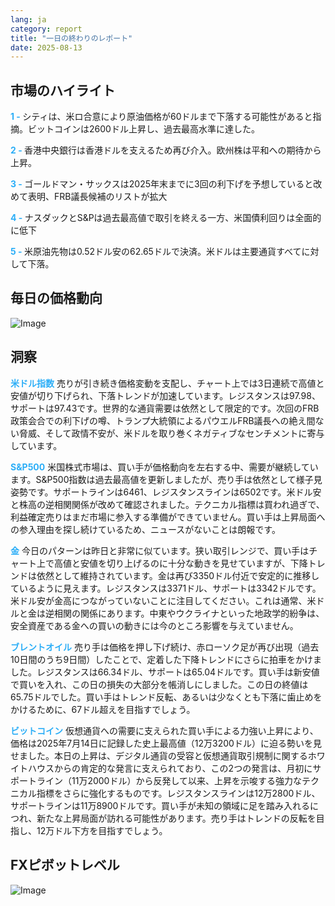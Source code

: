 ```yaml
---
lang: ja
category: report
title: "一日の終わりのレポート"
date: 2025-08-13
---
```



<h2>市場のハイライト</h2>
<strong style="color: #2caef7;">1 - </strong> シティは、米ロ合意により原油価格が60ドルまで下落する可能性があると指摘。ビットコインは2600ドル上昇し、過去最高水準に達した。

<strong style="color: #2caef7;">2 - </strong> 香港中央銀行は香港ドルを支えるため再び介入。欧州株は平和への期待から上昇。

<strong style="color: #2caef7;">3 - </strong> ゴールドマン・サックスは2025年末までに3回の利下げを予想していると改めて表明、FRB議長候補のリストが拡大

<strong style="color: #2caef7;">4 - </strong> ナスダックとS&Pは過去最高値で取引を終える一方、米国債利回りは全面的に低下

<strong style="color: #2caef7;">5 - </strong> 米原油先物は0.52ドル安の62.65ドルで決済。米ドルは主要通貨すべてに対して下落。



<h2>毎日の価格動向</h2>
<img src="https://markleighedu.github.io/img/Aug-2025/13-Aug-2025/price.jpg" alt="Image"/>

<h2>洞察</h2>
<strong style="color: #2caef7;">米ドル指数</strong> 売りが引き続き価格変動を支配し、チャート上では3日連続で高値と安値が切り下げられ、下落トレンドが加速しています。レジスタンスは97.98、サポートは97.43です。世界的な通貨需要は依然として限定的です。次回のFRB政策会合での利下げの噂、トランプ大統領によるパウエルFRB議長への絶え間ない脅威、そして政情不安が、米ドルを取り巻くネガティブなセンチメントに寄与しています。

<strong style="color: #2caef7;">S&P500</strong> 米国株式市場は、買い手が価格動向を左右する中、需要が継続しています。S&P500指数は過去最高値を更新しましたが、売り手は依然として様子見姿勢です。サポートラインは6461、レジスタンスラインは6502です。米ドル安と株高の逆相関関係が改めて確認されました。テクニカル指標は買われ過ぎで、利益確定売りはまだ市場に参入する準備ができていません。買い手は上昇局面への参入理由を探し続けているため、ニュースがないことは朗報です。

<strong style="color: #2caef7;">金</strong> 今日のパターンは昨日と非常に似ています。狭い取引レンジで、買い手はチャート上で高値と安値を切り上げるのに十分な動きを見せていますが、下降トレンドは依然として維持されています。金は再び3350ドル付近で安定的に推移しているように見えます。レジスタンスは3371ドル、サポートは3342ドルです。米ドル安が金高につながっていないことに注目してください。これは通常、米ドルと金は逆相関の関係にあります。中東やウクライナといった地政学的紛争は、安全資産である金への買いの動きには今のところ影響を与えていません。

<strong style="color: #2caef7;">ブレントオイル</strong> 売り手は価格を押し下げ続け、赤ローソク足が再び出現（過去10日間のうち9日間）したことで、定着した下降トレンドにさらに拍車をかけました。レジスタンスは66.34ドル、サポートは65.04ドルです。買い手は新安値で買いを入れ、この日の損失の大部分を帳消しにしました。この日の終値は65.75ドルでした。買い手はトレンド反転、あるいは少なくとも下落に歯止めをかけるために、67ドル超えを目指すでしょう。

<strong style="color: #2caef7;">ビットコイン</strong> 仮想通貨への需要に支えられた買い手による力強い上昇により、価格は2025年7月14日に記録した史上最高値（12万3200ドル）に迫る勢いを見せました。本日の上昇は、デジタル通貨の受容と仮想通貨取引規制に関するホワイトハウスからの肯定的な発言に支えられており、この2つの発言は、月初にサポートライン（11万2000ドル）から反発して以来、上昇を示唆する強力なテクニカル指標をさらに強化するものです。レジスタンスラインは12万2800ドル、サポートラインは11万8900ドルです。買い手が未知の領域に足を踏み入れるにつれ、新たな上昇局面が訪れる可能性があります。売り手はトレンドの反転を目指し、12万ドル下方を目指すでしょう。



<h2>FXピボットレベル</h2>
<img src="https://markleighedu.github.io/img/Aug-2025/13-Aug-2025/pivot.jpg" alt="Image"/>